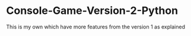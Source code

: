 # Console-Game-Version-2-Python
This is my own which have more features from the version 1 as explained
